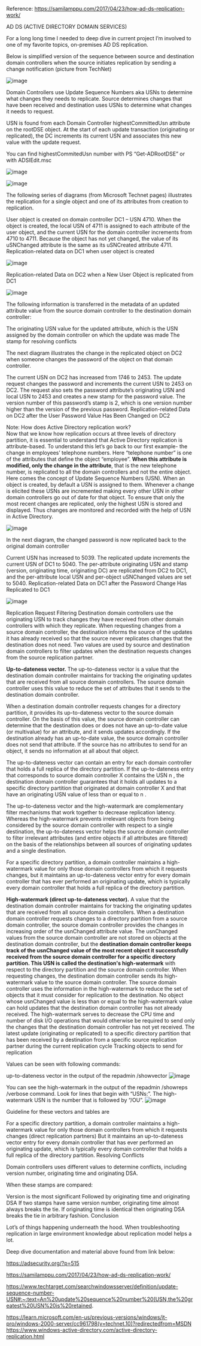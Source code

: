 Reference: https://samilamppu.com/2017/04/23/how-ad-ds-replication-work/

AD DS (ACTIVE DIRECTORY DOMAIN SERVICES)


For a long long time I needed to deep dive in current project I’m involved to one of my favorite topics, on-premises AD DS replication.

Below is simplified version of the sequence between source and destination domain controllers when the source initiates replication by sending a change notification (picture from TechNet)

![image](https://user-images.githubusercontent.com/61636643/197015131-7319c433-ab69-44e2-bd4f-cbb26c052455.png)


Domain Controllers use Update Sequence Numbers aka USNs to determine what changes they needs to replicate. Source determines changes that have been received and destination uses USNs to determine what changes it needs to request.

USN is found from each Domain Controller highestCommittedUsn attribute on the rootDSE object. At the start of each update transaction (originating or replicated), the DC increments its current USN and associates this new value with the update request.

You can find highestCommitedUsn number with PS “Get-ADRootDSE” or with ADSIEdit.msc

![image](https://user-images.githubusercontent.com/61636643/197015207-45475903-865a-4e02-aa76-892e0dfa6cde.png)

 
![image](https://user-images.githubusercontent.com/61636643/197015248-54e7f734-b2c3-43e7-b334-a996ba872ab2.png)

The following series of diagrams (from Microsoft Technet pages) illustrates the replication for a single object and one of its attributes from creation to replication.

User object is created on domain controller DC1 – USN 4710.
When the object is created, the local USN of 4711 is assigned to each attribute of the user object, and the current USN for the domain controller increments from 4710 to 4711.
Because the object has not yet changed, the value of its uSNChanged attribute is the same as its uSNCreated attribute 4711.
Replication-related data on DC1 when user object is created

![image](https://user-images.githubusercontent.com/61636643/197015356-4efbceea-9ba2-4c16-b8e8-6999a094ec84.png)

 Replication-related Data on DC2 when a New User Object is replicated from DC1

![image](https://user-images.githubusercontent.com/61636643/197015410-4de21fdf-1d8e-464e-a284-a88909f51998.png)

The following information is transferred in the metadata of an updated attribute value from the source domain controller to the destination domain controller:

The originating USN value for the updated attribute, which is the USN assigned by the domain controller on which the update was made
The stamp for resolving conflicts
 

The next diagram illustrates the change in the replicated object on DC2 when someone changes the password of the object on that domain controller.

The current USN on DC2 has increased from 1746 to 2453.
The update request changes the password and increments the current USN to 2453 on DC2.
The request also sets the password attribute’s originating USN and local USN to 2453 and creates a new stamp for the password value.
The version number of this password’s stamp is 2, which is one version number higher than the version of the previous password.
Replication-related Data on DC2 after the User Password Value Has Been Changed on DC2

Note:
How does Active Directory replication work?  
Now that we know how replication occurs at three levels of directory partition, it is essential to understand that Active Directory replication is attribute-based. To understand this let’s go back to our first example- the change in employees’ telephone numbers. Here “telephone number” is one of the attributes that define the object “employee”. **When this attribute is modified, only the change in the attribute**, that is the new telephone number, is replicated to all the domain controllers and not the entire object. Here comes the concept of Update Sequence Numbers (USN). When an object is created, by default a USN is assigned to them. Whenever a change is elicited these USNs are incremented making every other USN in other domain controllers go out of date for that object. To ensure that only the most recent changes are replicated, only the highest USN is stored and displayed. Thus changes are monitored and recorded with the help of USN in Active Directory.


![image](https://user-images.githubusercontent.com/61636643/197015604-6521eb0f-2171-449d-88c3-800161b5dcee.png)

 
In the next diagram, the changed password is now replicated back to the original domain controller

Current USN has increased to 5039.
The replicated update increments the current USN of DC1 to 5040.
The per-attribute originating USN and stamp (version, originating time, originating DC) are replicated from DC2 to DC1, and the per-attribute local USN and per-object uSNChanged values are set to 5040.
Replication-related Data on DC1 after the Password Change Has Replicated to DC1

![image](https://user-images.githubusercontent.com/61636643/197015647-7eb06fad-8130-451a-9fba-0a281ec4049d.png)

Replication Request Filtering
Destination domain controllers use the originating USN to track changes they have received from other domain controllers with which they replicate. When requesting changes from a source domain controller, the destination informs the source of the updates it has already received so that the source never replicates changes that the destination does not need. Two values are used by source and destination domain controllers to filter updates when the destination requests changes from the source replication partner.

**Up-to-dateness vector.** The up-to-dateness vector is a value that the destination domain controller maintains for tracking the originating updates that are received from all source domain controllers. The source domain controller uses this value to reduce the set of attributes that it sends to the destination domain controller.

When a destination domain controller requests changes for a directory partition, it provides its up-to-dateness vector to the source domain controller. On the basis of this value, the source domain controller can determine that the destination does or does not have an up-to-date value (or multivalue) for an attribute, and it sends updates accordingly. If the destination already has an up-to-date value, the source domain controller does not send that attribute. If the source has no attributes to send for an object, it sends no information at all about that object.

The up-to-dateness vector can contain an entry for each domain controller that holds a full replica of the directory partition. If the up-to-dateness entry that corresponds to source domain controller X contains the USN  n , the destination domain controller guarantees that it holds all updates to a specific directory partition that originated at domain controller X and that have an originating USN value of less than or equal to  n .

The up-to-dateness vector and the high-watermark are complementary filter mechanisms that work together to decrease replication latency. Whereas the high-watermark prevents irrelevant objects from being considered by the source domain controller with respect to a single destination, the up-to-dateness vector helps the source domain controller to filter irrelevant attributes (and entire objects if all attributes are filtered) on the basis of the relationships between all sources of originating updates and a single destination.

For a specific directory partition, a domain controller maintains a high-watermark value for only those domain controllers from which it requests changes, but it maintains an up-to-dateness vector entry for every domain controller that has ever performed an originating update, which is typically every domain controller that holds a full replica of the directory partition.


**High-watermark (direct up-to-dateness vector).** A value that the destination domain controller maintains for tracking the originating updates that are received from all source domain controllers. 
When a destination domain controller requests changes to a directory partition from a source domain controller, the source domain controller provides the changes in increasing order of the usnChanged attribute value. The usnChanged values from the source domain controller are not stored on objects at the destination domain controller, but the **destination domain controller keeps track of the usnChanged value of the most recent object it successfully received from the source domain controller for a specific directory partition. This USN is called the destination's high-watermark** with respect to the directory partition and the source domain controller.
When requesting changes, the destination domain controller sends its high-watermark value to the source domain controller. The source domain controller uses the information in the high-watermark to reduce the set of objects that it must consider for replication to the destination. No object whose usnChanged value is less than or equal to the high-watermark value can hold updates that the destination domain controller has not already received.
The high-watermark serves to decrease the CPU time and number of disk I/O operations that would otherwise be required to send only the changes that the destination domain controller has not yet received.
The latest update (originating or replicated) to a specific directory partition that has been received by a destination from a specific source replication partner during the current replication cycle Tracking objects to send for replication

Values can be seen with following commands:

up-to-dateness vector in the output of the repadmin /showvector
![image](https://user-images.githubusercontent.com/61636643/197015679-0dd9addf-15a6-47d5-bf1d-0431b352cf31.png)

You can see the high-watermark in the output of the repadmin /showreps /verbose command. Look for lines that begin with “USNs:”. The high-watermark USN is the number that is followed by “/OU”.
![image](https://user-images.githubusercontent.com/61636643/197015701-68048f4c-bf92-4c7f-beb0-7493b095b8f5.png)

Guideline for these vectors and tables are

For a specific directory partition, a domain controller maintains a high-watermark value for only those domain controllers from which it requests changes (direct replication partners)
But it maintains an up-to-dateness vector entry for every domain controller that has ever performed an originating update, which is typically every domain controller that holds a full replica of the directory partition.
Resolving Conflicts

Domain controllers uses different values to determine conflicts, including version number, originating time and originating DSA.

When these stamps are compared:

Version is the most significant
Followed by originating time and originating DSA
If two stamps have same version number, originating time almost always breaks the tie.
If originating time is identical then originating DSA breaks the tie in arbitrary fashion.
Conclusion

Lot’s of things happening underneath the hood. When troubleshooting replication in large environment knowledge about replication model helps a lot.

Deep dive documentation and material above found from link below:

https://adsecurity.org/?p=515

https://samilamppu.com/2017/04/23/how-ad-ds-replication-work/

https://www.techtarget.com/searchwindowsserver/definition/update-sequence-number-USN#:~:text=An%20update%20sequence%20number%20(USN,the%20greatest%20USN%20is%20retained.

https://learn.microsoft.com/en-us/previous-versions/windows/it-pro/windows-2000-server/cc961798(v=technet.10)?redirectedfrom=MSDN
https://www.windows-active-directory.com/active-directory-replication.html
